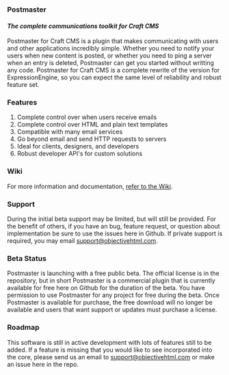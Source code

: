 ### Postmaster

#### *The complete communications toolkit for Craft CMS*

Postmaster for Craft CMS is a plugin that makes communicating with users and other applications incredibly simple. Whether you need to notify your users when new content is posted, or whether you need to ping a server when an entry is deleted, Postmaster can get you started without writting any code. Postmaster for Craft CMS is a complete rewrite of the version for ExpressionEngine, so you can expect the same level of reliability and robust feature set.

### Features

1. Complete control over when users receive emails
2. Complete control over HTML and plain text templates
3. Compatible with many email services
4. Go beyond email and send HTTP requests to servers
5. Ideal for clients, designers, and developers
5. Robust developer API's for custom solutions

### Wiki

For more information and documentation, [refer to the Wiki](https://github.com/objectivehtml/Google-Maps-for-Craft/wiki).

### Support

During the initial beta support may be limited, but will still be provided. For the benefit of others, if you have an bug, feature request, or question about implementation be sure to use the issues here in Github. If private support is required, you may email [support@objectivehtml.com](mailto:support@objectivehtml.com).

### Beta Status

Postmaster is launching with a free public beta. The official license is in the repository, but in short Postmaster is a commercial plugin that is currently available for free here on Github for the duration of the beta. You have permission to use Postmaster for any project for free during the beta. Once Postmaster is available for purchase, the free download will no longer be available and users that want support or updates must purchase a license.

### Roadmap

This software is still in active development with lots of features still to be added. If a feature is missing that you would like to see incorporated into the core, please send us an email to [support@objectivehtml.com](mailto:support@objectivehtml.com) or make an issue here in the repo.
